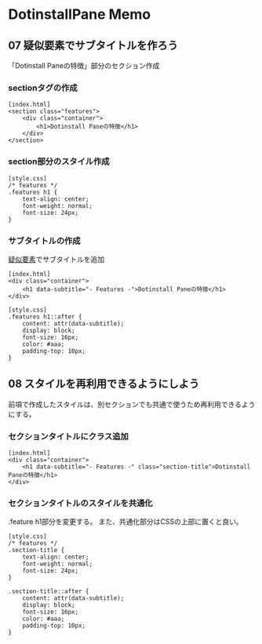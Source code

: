 # DotinstallPane Memo

## 07 疑似要素でサブタイトルを作ろう

「Dotinstall Paneの特徴」部分のセクション作成

### sectionタグの作成

```
[index.html]
<section class="features">
    <div class="container">
        <h1>Dotinstall Paneの特徴</h1>
    </div>
</section>
```

### section部分のスタイル作成

```
[style.css]
/* features */
.features h1 {
    text-align: center;
    font-weight: normal;
    font-size: 24px;
}
```

### サブタイトルの作成

[疑似要素](https://saruwakakun.com/html-css/basic/before-after)でサブタイトルを追加

```
[index.html]
<div class="container">
    <h1 data-subtitle="- Features -">Dotinstall Paneの特徴</h1>
</div>
```
```
[style.css]
.features h1::after {
    content: attr(data-subtitle);
    display: block;
    font-size: 16px;
    color: #aaa;
    padding-top: 10px;
}
```

## 08 スタイルを再利用できるようにしよう

前項で作成したスタイルは、別セクションでも共通で使うため再利用できるようにする。

### セクションタイトルにクラス追加

```
[index.html]
<div class="container">
    <h1 data-subtitle="- Features -" class="section-title">Dotinstall Paneの特徴</h1>
</div>
```

### セクションタイトルのスタイルを共通化


.feature h1部分を変更する。
また、共通化部分はCSSの上部に置くと良い。

```
[style.css]
/* features */
.section-title {
    text-align: center;
    font-weight: normal;
    font-size: 24px;
}

.section-title::after {
    content: attr(data-subtitle);
    display: block;
    font-size: 16px;
    color: #aaa;
    padding-top: 10px;
}
```